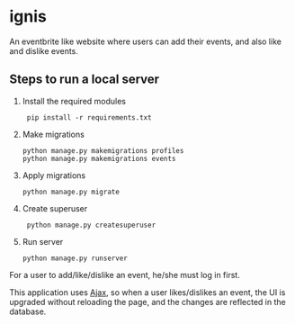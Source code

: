 # ignis

An eventbrite like website where users can add their events, and also like and dislike events.

## Steps to run a local server

1. Install the required modules
   ```shell
    pip install -r requirements.txt
    ```
2. Make migrations
    ```shell
    python manage.py makemigrations profiles
    python manage.py makemigrations events
    ```
3. Apply migrations
    ```shell
    python manage.py migrate
    ```
4. Create superuser
   ```shell
    python manage.py createsuperuser
    ```
5. Run server
    ```shell
    python manage.py runserver
    ```

For a user to add/like/dislike an event, he/she must log in first.

This application uses [Ajax](https://developer.mozilla.org/en-US/docs/Web/Guide/AJAX), so when a user likes/dislikes an event, the UI is upgraded without reloading the page, and the changes are reflected in the database.